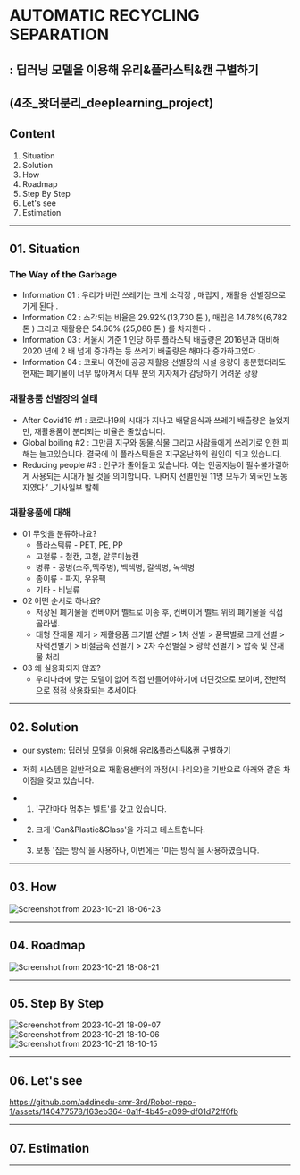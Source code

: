 # AUTOMATIC RECYCLING SEPARATION
## : 딥러닝 모델을 이용해 유리&플라스틱&캔 구별하기
(4조_왓더분리_deeplearning_project)
---

## Content
01. Situation
02. Solution
03. How
04. Roadmap
05. Step By Step
06. Let's see
07. Estimation

---

## 01. Situation

### The Way of the Garbage
- Information 01
: 우리가 버린 쓰레기는 크게 소각장 , 매립지 , 재활용 선별장으로 가게 된다 .
- Information 02
: 소각되는 비율은 29.92%(13,730 톤 ), 매립은 14.78%(6,782 톤 ) 그리고 재활용은 54.66% (25,086 톤 ) 를 차지한다 .
- Information 03
: 서울시 기준 1 인당 하루 플라스틱 배출량은 2016년과 대비해 2020 년에 2 배 넘게 증가하는 등 쓰레기 배출량은 해마다 증가하고있다 .
- Information 04
: 코로나 이전에 공공 재활용 선별장의 시설 용량이 충분했더라도 현재는 폐기물이 너무 많아져서 대부 분의 지자체가 감당하기 어려운 상황

### 재활용품 선별장의 실태
- After Covid19 #1
  : 코로나19의 시대가 지나고 배달음식과 쓰레기 배출량은 늘었지만, 재활용품이 분리되는 비율은 줄었습니다.
- Global boiling #2
  : 그만큼 지구와 동물,식물 그리고 사람들에게 쓰레기로 인한 피해는 늘고있습니다. 결국에 이 플라스틱들은 지구온난화의 원인이 되고 있습니다.
- Reducing people #3
  : 인구가 줄어들고 있습니다. 이는 인공지능이 필수불가결하게 사용되는 시대가 될 것을 의미합니다.
  ‘나머지 선별인원 11명 모두가 외국인 노동자였다.’ _기사일부 발췌

### 재활용품에 대해
- 01 무엇을 분류하나요?
  - 플라스틱류 - PET, PE, PP
  - 고철류 - 철캔, 고철, 알루미늄캔
  - 병류 - 공병(소주,맥주병), 백색병, 갈색병, 녹색병
  - 종이류 - 파지, 우유팩
  - 기타 - 비닐류
- 02 어떤 순서로 하나요?
  - 저장된 폐기물을 컨베이어 벨트로 이송 후, 컨베이어 벨트 위의 폐기물을 직접 골라냄.
  - 대형 잔재물 제거 > 재활용품 크기별 선별 > 1차 선별 > 품목별로 크게 선별 > 자력선별기 > 비철금속 선별기 > 2차 수선별실 > 광학 선별기 > 압축 및 잔재물 처리
- 03 왜 실용화되지 않죠?
  - 우리나라에 맞는 모델이 없어 직접 만들어야하기에 더딘것으로 보이며, 전반적으로 점점 상용화되는 추세이다.
    
---

## 02. Solution
- our system: 딥러닝 모델을 이용해 유리&플라스틱&캔 구별하기
- 저희 시스템은 일반적으로 재활용센터의 과정(시나리오)을 기반으로 아래와 같은 차이점을 갖고 있습니다.

- 01. '구간마다 멈추는 벨트'를 갖고 있습니다.
- 02. 크게 'Can&Plastic&Glass'을 가지고 테스트합니다.
- 03. 보통 '집는 방식'을 사용하나, 이번에는 '미는 방식'을 사용하였습니다.

---

## 03. How
![Screenshot from 2023-10-21 18-06-23](https://github.com/addinedu-amr-3rd/Robot-repo-1/assets/140477578/0db8e90d-97f9-4149-8f33-10b3ac4e1300)

---

## 04. Roadmap
![Screenshot from 2023-10-21 18-08-21](https://github.com/addinedu-amr-3rd/Robot-repo-1/assets/140477578/b16cec88-14a8-450e-8010-2e27b9457e98)

---

## 05. Step By Step
![Screenshot from 2023-10-21 18-09-07](https://github.com/addinedu-amr-3rd/Robot-repo-1/assets/140477578/f4f2e336-8918-4269-b212-767586926271)
![Screenshot from 2023-10-21 18-10-06](https://github.com/addinedu-amr-3rd/Robot-repo-1/assets/140477578/168c0def-9095-41e0-ae91-80a20b3d3542)
![Screenshot from 2023-10-21 18-10-15](https://github.com/addinedu-amr-3rd/Robot-repo-1/assets/140477578/2c9daa46-5811-4596-b770-7eab25daf3c4)

---

## 06. Let's see
https://github.com/addinedu-amr-3rd/Robot-repo-1/assets/140477578/163eb364-0a1f-4b45-a099-df01d72ff0fb

---

## 07. Estimation

---
